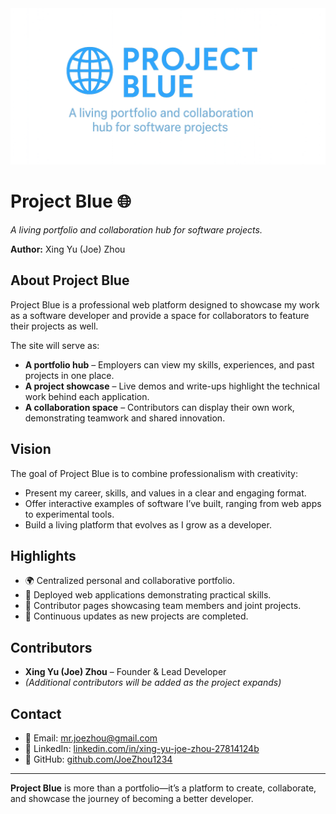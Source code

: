 <img src="./frontend/public/assets/project_blue_banner.png" alt="Project Blue Banner" width="600" height="250" style="object-fit: cover;">

# Project Blue 🌐
*A living portfolio and collaboration hub for software projects.*  

**Author:** Xing Yu (Joe) Zhou  

## About Project Blue
Project Blue is a professional web platform designed to showcase my work as a software developer and provide a space for collaborators to feature their projects as well.  

The site will serve as:
- **A portfolio hub** – Employers can view my skills, experiences, and past projects in one place.  
- **A project showcase** – Live demos and write-ups highlight the technical work behind each application.  
- **A collaboration space** – Contributors can display their own work, demonstrating teamwork and shared innovation.  

## Vision
The goal of Project Blue is to combine professionalism with creativity:  
- Present my career, skills, and values in a clear and engaging format.  
- Offer interactive examples of software I’ve built, ranging from web apps to experimental tools.  
- Build a living platform that evolves as I grow as a developer.  

## Highlights
- 🌍 Centralized personal and collaborative portfolio.  
- 🔧 Deployed web applications demonstrating practical skills.  
- 👥 Contributor pages showcasing team members and joint projects.  
- 🚀 Continuous updates as new projects are completed.  

## Contributors
- **Xing Yu (Joe) Zhou** – Founder & Lead Developer  
- *(Additional contributors will be added as the project expands)*  

## Contact
- 📧 Email: [mr.joezhou@gmail.com](mailto:mr.joezhou@gmail.com)  
- 💼 LinkedIn: [linkedin.com/in/xing-yu-joe-zhou-27814124b](https://www.linkedin.com/in/xing-yu-joe-zhou-27814124b/)  
- 🐙 GitHub: [github.com/JoeZhou1234](https://github.com/JoeZhou1234)  

---

**Project Blue** is more than a portfolio—it’s a platform to create, collaborate, and showcase the journey of becoming a better developer.  
